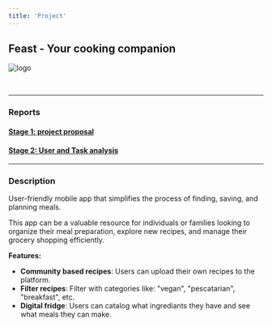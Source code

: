 ```yaml
---
title: 'Project'
---
```


## Feast - Your cooking companion

![logo](../logo.png)

<br>

---

### Reports

#### [Stage 1: project proposal](../G_23_stage1.pdf)

#### [Stage 2: User and Task analysis](../G_23_stage2.pdf)

---

### Description 

User-friendly mobile app that simplifies the process of finding, saving, and planning meals. 

This app can be a valuable resource for individuals or families looking to organize their meal preparation, explore new recipes, and manage their grocery shopping efficiently.

**Features:**
- **Community based recipes**: Users can upload their own recipes to the platform.
- **Filter recipes**: Filter with categories like: "vegan", "pescatarian", "breakfast", etc.
- **Digital fridge**: Users can catalog what ingrediants they have and see what meals they can make. 
